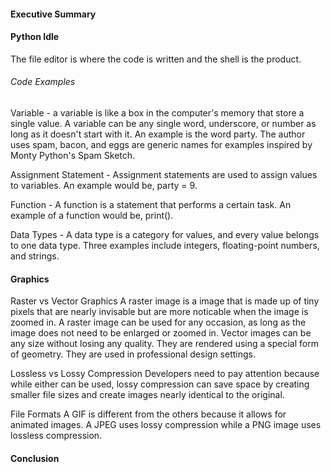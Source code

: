 #### Executive Summary

#### Python Idle
The file editor is where the code is written and the shell is the product.
###### Code Examples
Variable - a variable is like a box in the computer's memory that store a single value. A variable can be any single word, underscore, or number as long as it doesn't start with it. An example is the word party. The author uses spam, bacon, and eggs are generic names for examples inspired by Monty Python's Spam Sketch.

Assignment Statement - Assignment statements are used to assign values to variables. An example would be, party = 9.

Function - A function is a statement that performs a certain task. An example of a function would be, print().

Data Types - A data type is a category for values, and every value belongs to one data type. Three examples include integers, floating-point numbers, and strings.

#### Graphics

Raster vs Vector Graphics
A raster image is a image that is made up of tiny pixels that are nearly invisable but are more noticable when the image is zoomed in. A raster image can be used for any occasion, as long as the image does not need to be enlarged or zoomed in. Vector images can be any size without losing any quality. They are rendered using a special form of geometry. They are used in professional design settings.

Lossless vs Lossy Compression
Developers need to pay attention because while either can be used, lossy compression can save space by creating smaller file sizes and create images nearly identical to the original.

File Formats
A GIF is different from the others because it allows for animated images. A JPEG uses lossy compression while a PNG image uses lossless compression.


#### Conclusion
